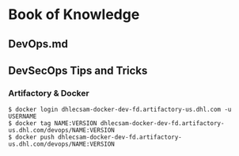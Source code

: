 #	Book of Knowledge
##	DevOps.md
##	DevSecOps Tips and Tricks

###	Artifactory & Docker
```
$ docker login dhlecsam-docker-dev-fd.artifactory-us.dhl.com -u USERNAME
$ docker tag NAME:VERSION dhlecsam-docker-dev-fd.artifactory-us.dhl.com/devops/NAME:VERSION
$ docker push dhlecsam-docker-dev-fd.artifactory-us.dhl.com/devops/NAME:VERSION
```
[//]: # ( vim: set ai noet nu sts=4 sw=4 ts=4 tw=78 filetype=markdown :)

